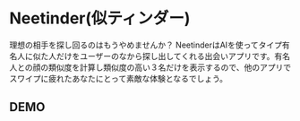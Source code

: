 # Neetinder(似ティンダー)
理想の相手を探し回るのはもうやめませんか？
NeetinderはAIを使ってタイプ有名人に似た人だけをユーザーのなから探し出してくれる出会いアプリです。有名人との顔の類似度を計算し類似度の高い３名だけを表示するので、他のアプリでスワイプに疲れたあなたにとって素敵な体験となるでしょう。


## DEMO
